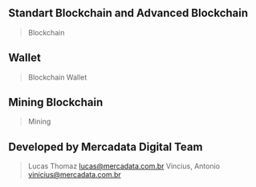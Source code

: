 ## Standart Blockchain and Advanced Blockchain ##
> Blockchain

## Wallet ##
> Blockchain Wallet

## Mining Blockchain ##
> Mining

## Developed by Mercadata Digital Team ##
> Lucas Thomaz <lucas@mercadata.com.br>
> Vincius, Antonio <vinicius@mercadata.com.br>